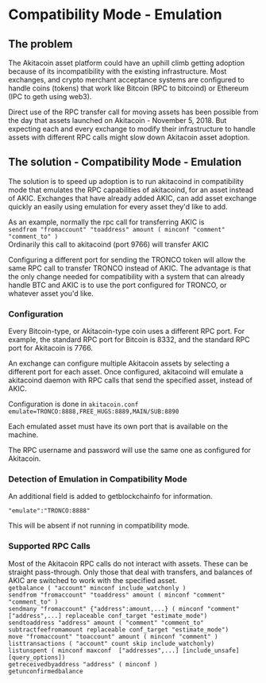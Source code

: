 # Compatibility Mode - Emulation

## The problem
The Akitacoin asset platform could have an uphill climb getting adoption because of its incompatibility with the existing infrastructure.  Most exchanges, and crypto merchant acceptance systems are configured to handle coins (tokens) that work like Bitcoin (RPC to bitcoind) or Ethereum (IPC to geth using web3).

Direct use of the RPC transfer call for moving assets has been possible from the day that assets launched on Akitacoin - November 5, 2018.  But expecting each and every exchange to modify their infrastructure to handle assets with different RPC calls might slow down Akitacoin asset adoption.

## The solution - Compatibility Mode - Emulation
The solution is to speed up adoption is to run akitacoind in compatibility mode that emulates the RPC capabilities of akitacoind, for an asset instead of AKIC.  Exchanges that have already added AKIC, can add asset exchange quickly an easily using emulation for every asset they'd like to add.

As an example, normally the rpc call for transferring AKIC is   
```sendfrom "fromaccount" "toaddress" amount ( minconf "comment" "comment_to" )```   
Ordinarily this call to akitacoind (port 9766) will transfer AKIC

Configuring a different port for sending the TRONCO token will allow the same RPC call to transfer TRONCO instead of AKIC.  The advantage is that the only change needed for compatibility with a system that can already handle BTC and AKIC is to use the port configured for TRONCO, or whatever asset you'd like.

### Configuration
Every Bitcoin-type, or Akitacoin-type coin uses a different RPC port.  For example, the standard RPC port for Bitcoin is 8332, and the standard RPC port for Akitacoin is 7766.

An exchange can configure multiple Akitacoin assets by selecting a different port for each asset.  Once configured, akitacoind will emulate a akitacoind daemon with RPC calls that send the specified asset, instead of AKIC.

Configuration is done in ```akitacoin.conf```  
```emulate=TRONCO:8888,FREE_HUGS:8889,MAIN/SUB:8890```

Each emulated asset must have its own port that is available on the machine.

The RPC username and password will use the same one as configured for Akitacoin.

### Detection of Emulation in Compatibility Mode
An additional field is added to getblockchainfo for information. 

```"emulate":"TRONCO:8888"```

This will be absent if not running in compatibility mode.

### Supported RPC Calls

Most of the Akitacoin RPC calls do not interact with assets.  These can be straight pass-through.  Only those that deal with transfers, and balances of AKIC are switched to work with the specified asset.  
```getbalance ( "account" minconf include_watchonly )```  
```sendfrom "fromaccount" "toaddress" amount ( minconf "comment" "comment_to" )```    
```sendmany "fromaccount" {"address":amount,...} ( minconf "comment" ["address",...] replaceable conf_target "estimate_mode")```  
```sendtoaddress "address" amount ( "comment" "comment_to" subtractfeefromamount replaceable conf_target "estimate_mode")```  
```move "fromaccount" "toaccount" amount ( minconf "comment" )```  
```listtransactions ( "account" count skip include_watchonly)```  
```listunspent ( minconf maxconf  ["addresses",...] [include_unsafe] [query_options])```  
```getreceivedbyaddress "address" ( minconf )```  
```getunconfirmedbalance```  


